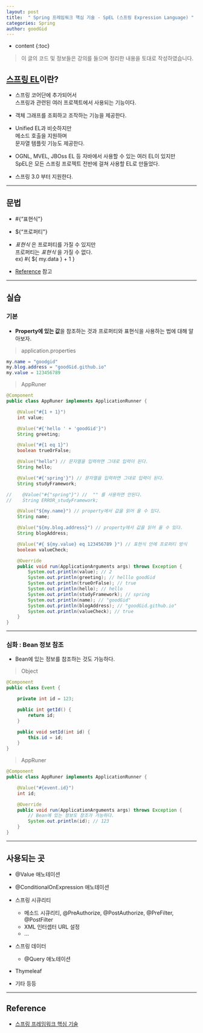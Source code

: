 ```yaml
---
layout: post
title:  " Spring 프레임워크 핵심 기술 - SpEL (스프링 Expression Language) "
categories: Spring
author: goodGid
---
```

* content
{:toc}

> 이 글의 코드 및 정보들은 강의를 들으며 정리한 내용을 토대로 작성하였습니다.

## [스프링 EL​](https://docs.spring.io/spring/docs/current/spring-framework-reference/core.html#expressions)이란?

* 스프링 코어단에 추가되어서 <br> 스프링과 관련된 여러 프로젝트에서 사용되는 기능이다.

* 객체 그래프를 조회하고 조작하는 기능을 제공한다.

* Unified EL​과 비슷하지만 <br> 메소드 호출을 지원하며 <br> 문자열 템플릿 기능도 제공한다.

* OGNL, MVEL, JBOss EL 등 자바에서 사용할 수 있는 여러 EL이 있지만 <br> SpEL은 모든 스프링 프로젝트 전반에 걸쳐 사용할 EL로 만들었다.

* 스프링 3.0 부터 지원한다.

---

## 문법

* #{“표현식"}

* ${“프로퍼티"}

* *표현식* 은 프로퍼티를 가질 수 있지만 <br> 프로퍼티는 *표현식* 을 가질 수 없다. <br> ex) #{ ${ my.data } + 1 }

* [Reference](https://docs.spring.io/spring/docs/current/spring-framework-reference/core.html#expressions-language-ref) 참고












---

## 실습

### 기본 

* **Property에 있는 값**을 참조하는 것과 프로퍼티와 표현식을 사용하는 법에 대해 알아보자.

> application.properties

``` java
my.name = "goodgid"
my.blog.address = "goodGid.github.io"
my.value = 123456789
```

> AppRuner

``` java
@Component
public class AppRuner implements ApplicationRunner {

    @Value("#{1 + 1}")
    int value;

    @Value("#{'hello ' + 'goodGid'}")
    String greeting;

    @Value("#{1 eq 1}")
    boolean trueOrFalse;

    @Value("hello") // 문자열을 입력하면 그대로 입력이 된다.
    String hello;

    @Value("#{'spring'}") // 문자열을 입력하면 그대로 입력이 된다.
    String studyFramework;

//    @Value("#{"spring"}") //  "" 를 사용하면 안된다.
//    String ERROR_studyFramework;

    @Value("${my.name}") // property에서 값을 읽어 올 수 있다.
    String name;

    @Value("${my.blog.address}") // property에서 값을 읽어 올 수 있다.
    String blogAddress;

    @Value("#{ ${my.value} eq 123456789 }") // 표현식 안에 프로퍼티 방식
    boolean valueCheck;

    @Override
    public void run(ApplicationArguments args) throws Exception {
        System.out.println(value); // 2
        System.out.println(greeting); // helllo goodGid
        System.out.println(trueOrFalse); // true
        System.out.println(hello); // hello
        System.out.println(studyFramework); // spring
        System.out.println(name); // "goodGid"
        System.out.println(blogAddress); // "goodGid.github.io"
        System.out.println(valueCheck); // true
    }
}
```

---

### 심화 : Bean 정보 참조

* Bean에 있는 정보를 참조하는 것도 가능하다.

> Object

``` java
@Component
public class Event {

    private int id = 123;

    public int getId() {
        return id;
    }

    public void setId(int id) {
        this.id = id;
    }
}
```

> AppRuner

``` java
@Component
public class AppRuner implements ApplicationRunner {

    @Value("#{event.id}")
    int id;

    @Override
    public void run(ApplicationArguments args) throws Exception {
        // Bean에 있는 정보도 참조가 가능하다.
        System.out.println(id); // 123
    }
}
```

---

## 사용되는 곳

* @Value 애노테이션

* @ConditionalOnExpression 애노테이션

* 스프링 시큐리티
    - 메소드 시큐리티, @PreAuthorize, @PostAuthorize, @PreFilter, @PostFilter
    - XML 인터셉터 URL 설정
    - ...

* 스프링 데이터
    - @Query 애노테이션

* Thymeleaf

* 기타 등등




---

## Reference

* [스프링 프레임워크 핵심 기술](https://www.inflearn.com/course/spring-framework_core)

